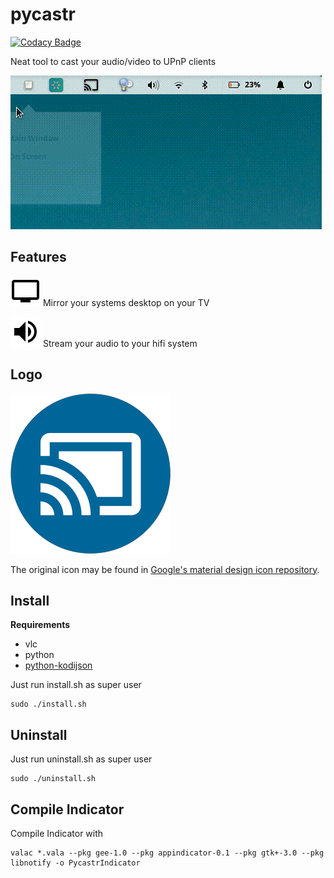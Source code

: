 # pycastr

[![Codacy Badge](https://api.codacy.com/project/badge/Grade/9d52f052fea5479494a971633cb03abc)](https://www.codacy.com/app/georg-bernold/pycastr?utm_source=github.com&utm_medium=referral&utm_content=bgeVam/pycastr&utm_campaign=badger)

Neat tool to cast your audio/video to UPnP clients

![Alt Text](https://github.com/bgeVam/pycastr/blob/master/pycastr_demo.gif)

## Features

![alt text](https://github.com/bgeVam/pycastr/blob/master/data/icons/pycastr_cast_screen_audio.png?raw=true "Mirror Desktop") Mirror your systems desktop on your TV

![alt text](https://github.com/bgeVam/pycastr/blob/master/data/icons/pycastr_cast_audio.png?raw=true "Cast Audio") Stream your audio to your hifi system

## Logo

![alt text](https://github.com/bgeVam/pycastr/blob/master/data/icons/pycastr.png?raw=true "pycastr logo")

The original icon may be found in [Google's material design icon repository](https://github.com/google/material-design-icons "material design icons repository").

## Install

**Requirements** 

* vlc
* python
* [python-kodijson](https://github.com/jcsaaddupuy/python-kodijson)

Just run install.sh as super user

```
sudo ./install.sh
```

## Uninstall

Just run uninstall.sh as super user

```
sudo ./uninstall.sh
```

## Compile Indicator

Compile Indicator with

```
valac *.vala --pkg gee-1.0 --pkg appindicator-0.1 --pkg gtk+-3.0 --pkg libnotify -o PycastrIndicator
```
